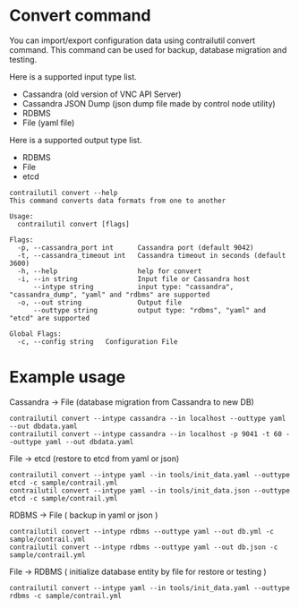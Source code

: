 # Convert command

You can import/export configuration data using contrailutil convert command.
This command can be used for backup, database migration and testing.

Here is a supported input type list.

- Cassandra (old version of VNC API Server)
- Cassandra JSON Dump (json dump file made by control node utility)
- RDBMS
- File (yaml file)

Here is a supported output type list.

- RDBMS
- File
- etcd

``` shell
contrailutil convert --help
This command converts data formats from one to another

Usage:
  contrailutil convert [flags]

Flags:
  -p, --cassandra_port int      Cassandra port (default 9042)
  -t, --cassandra_timeout int   Cassandra timeout in seconds (default 3600)
  -h, --help                    help for convert
  -i, --in string               Input file or Cassandra host
      --intype string           input type: "cassandra", "cassandra_dump", "yaml" and "rdbms" are supported
  -o, --out string              Output file
      --outtype string          output type: "rdbms", "yaml" and "etcd" are supported

Global Flags:
  -c, --config string   Configuration File
```

# Example usage

Cassandra -> File (database migration from Cassandra to new DB)

``` shell
contrailutil convert --intype cassandra --in localhost --outtype yaml --out dbdata.yaml
contrailutil convert --intype cassandra --in localhost -p 9041 -t 60 --outtype yaml --out dbdata.yaml
```

File -> etcd (restore to etcd from yaml or json)

``` shell
contrailutil convert --intype yaml --in tools/init_data.yaml --outtype etcd -c sample/contrail.yml
contrailutil convert --intype yaml --in tools/init_data.json --outtype etcd -c sample/contrail.yml
```

RDBMS -> File ( backup in yaml or json )

``` shell
contrailutil convert --intype rdbms --outtype yaml --out db.yml -c sample/contrail.yml
contrailutil convert --intype rdbms --outtype yaml --out db.json -c sample/contrail.yml
```

File -> RDBMS ( initialize database entity by file for restore or testing )

``` shell
contrailutil convert --intype yaml --in tools/init_data.yaml --outtype rdbms -c sample/contrail.yml
```